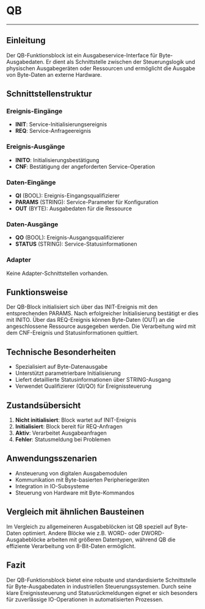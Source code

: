 # QB

* * * * * * * * * *
## Einleitung
Der QB-Funktionsblock ist ein Ausgabeservice-Interface für Byte-Ausgabedaten. Er dient als Schnittstelle zwischen der Steuerungslogik und physischen Ausgabegeräten oder Ressourcen und ermöglicht die Ausgabe von Byte-Daten an externe Hardware.

## Schnittstellenstruktur

### **Ereignis-Eingänge**
- **INIT**: Service-Initialisierungsereignis
- **REQ**: Service-Anfrageereignis

### **Ereignis-Ausgänge**
- **INITO**: Initialisierungsbestätigung
- **CNF**: Bestätigung der angeforderten Service-Operation

### **Daten-Eingänge**
- **QI** (BOOL): Ereignis-Eingangsqualifizierer
- **PARAMS** (STRING): Service-Parameter für Konfiguration
- **OUT** (BYTE): Ausgabedaten für die Ressource

### **Daten-Ausgänge**
- **QO** (BOOL): Ereignis-Ausgangsqualifizierer
- **STATUS** (STRING): Service-Statusinformationen

### **Adapter**
Keine Adapter-Schnittstellen vorhanden.

## Funktionsweise
Der QB-Block initialisiert sich über das INIT-Ereignis mit den entsprechenden PARAMS. Nach erfolgreicher Initialisierung bestätigt er dies mit INITO. Über das REQ-Ereignis können Byte-Daten (OUT) an die angeschlossene Ressource ausgegeben werden. Die Verarbeitung wird mit dem CNF-Ereignis und Statusinformationen quittiert.

## Technische Besonderheiten
- Spezialisiert auf Byte-Datenausgabe
- Unterstützt parametrierbare Initialisierung
- Liefert detaillierte Statusinformationen über STRING-Ausgang
- Verwendet Qualifizierer (QI/QO) für Ereignissteuerung

## Zustandsübersicht
1. **Nicht initialisiert**: Block wartet auf INIT-Ereignis
2. **Initialisiert**: Block bereit für REQ-Anfragen
3. **Aktiv**: Verarbeitet Ausgabeanfragen
4. **Fehler**: Statusmeldung bei Problemen

## Anwendungsszenarien
- Ansteuerung von digitalen Ausgabemodulen
- Kommunikation mit Byte-basierten Peripheriegeräten
- Integration in IO-Subsysteme
- Steuerung von Hardware mit Byte-Kommandos

## Vergleich mit ähnlichen Bausteinen
Im Vergleich zu allgemeineren Ausgabeblöcken ist QB speziell auf Byte-Daten optimiert. Andere Blöcke wie z.B. WORD- oder DWORD-Ausgabeblöcke arbeiten mit größeren Datentypen, während QB die effiziente Verarbeitung von 8-Bit-Daten ermöglicht.

## Fazit
Der QB-Funktionsblock bietet eine robuste und standardisierte Schnittstelle für Byte-Ausgabedaten in industriellen Steuerungssystemen. Durch seine klare Ereignissteuerung und Statusrückmeldungen eignet er sich besonders für zuverlässige IO-Operationen in automatisierten Prozessen.